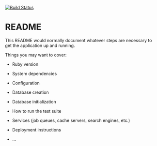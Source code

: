 [![Build Status](https://travis-ci.org/perfect-life/wakanda.svg?branch=master)](https://travis-ci.org/perfect-life/wakanda)

# README

This README would normally document whatever steps are necessary to get the
application up and running.

Things you may want to cover:

* Ruby version

* System dependencies

* Configuration

* Database creation

* Database initialization

* How to run the test suite

* Services (job queues, cache servers, search engines, etc.)

* Deployment instructions

* ...
